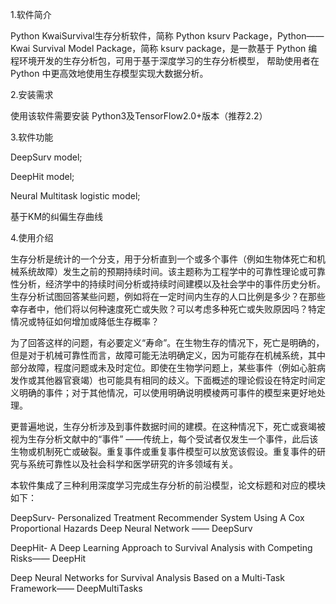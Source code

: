 1.软件简介 

Python KwaiSurvival生存分析软件，简称 Python ksurv Package，Python—— Kwai Survival Model Package，简称 ksurv package，是一款基于 Python 编程环境开发的生存分析包，可用于基于深度学习的生存分析模型， 帮助使用者在 Python 中更高效地使用生存模型实现大数据分析。 

2.安装需求 

使用该软件需要安装 Python3及TensorFlow2.0+版本（推荐2.2）

3.软件功能 
  
  DeepSurv model;
  
  DeepHit model;
  
  Neural Multitask logistic model;
  
  基于KM的纠偏生存曲线

4.使用介绍 

生存分析是统计的一个分支，用于分析直到一个或多个事件（例如生物体死亡和机械系统故障）发生之前的预期持续时间。该主题称为工程学中的可靠性理论或可靠性分析，经济学中的持续时间分析或持续时间建模以及社会学中的事件历史分析。生存分析试图回答某些问题，例如将在一定时间内生存的人口比例是多少？在那些幸存者中，他们将以何种速度死亡或失败？可以考虑多种死亡或失败原因吗？特定情况或特征如何增加或降低生存概率？
    
为了回答这样的问题，有必要定义“寿命”。在生物生存的情况下，死亡是明确的，但是对于机械可靠性而言，故障可能无法明确定义，因为可能存在机械系统，其中部分故障，程度问题或未及时定位。即使在生物学问题上，某些事件（例如心脏病发作或其他器官衰竭）也可能具有相同的歧义。下面概述的理论假设在特定时间定义明确的事件；对于其他情况，可以使用明确说明模棱两可事件的模型来更好地处理。
    
更普遍地说，生存分析涉及到事件数据时间的建模。在这种情况下，死亡或衰竭被视为生存分析文献中的“事件” ——传统上，每个受试者仅发生一个事件，此后该生物或机制死亡或破裂。重复事件或重复事件模型可以放宽该假设。重复事件的研究与系统可靠性以及社会科学和医学研究的许多领域有关。
    
本软件集成了三种利用深度学习完成生存分析的前沿模型，论文标题和对应的模块如下：
  
  DeepSurv- Personalized Treatment Recommender System Using A Cox Proportional Hazards Deep Neural Network —— DeepSurv
  
  DeepHit- A Deep Learning Approach to Survival Analysis with Competing Risks—— DeepHit
  
  Deep Neural Networks for Survival Analysis Based on a Multi-Task Framework—— DeepMultiTasks




